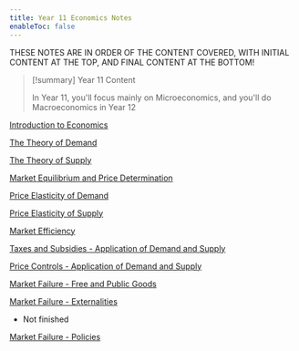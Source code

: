 ```yaml
---
title: Year 11 Economics Notes
enableToc: false
---
```


THESE NOTES ARE IN ORDER OF THE CONTENT COVERED, WITH INITIAL CONTENT AT THE TOP, AND FINAL CONTENT AT THE BOTTOM!


> [!summary] Year 11 Content
> 
> In Year 11, you'll focus mainly on Microeconomics, and you'll do Macroeconomics in Year 12

[Introduction to Economics](11Economics/Introduction2Economics.md)

[The Theory of Demand](11Economics/Demand.md)

[The Theory of Supply](11Economics/Supply.md)

[Market Equilibrium and Price Determination](11Economics/MarPri.md)

[Price Elasticity of Demand](11Economics/PED.md)

[Price Elasticity of Supply](11Economics/PES.md)

[Market Efficiency](11Economics/MarketEfficiency.md)

[Taxes and Subsidies - Application of Demand and Supply](11Economics/taxesandsubsidies.md)

[Price Controls - Application of Demand and Supply](11Economics/pricecontrols.md)

[Market Failure - Free and Public Goods](11Economics/freeandpublicgoods.md)

[Market Failure - Externalities](11Economics/externalities.md)
- Not finished

[Market Failure - Policies](11Economics/policies.md)